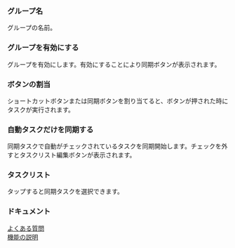 ### グループ名  
グループの名前。   

### グループを有効にする  

グループを有効にします。有効にすることにより同期ボタンが表示されます。   

### ボタンの割当  
ショートカットボタンまたは同期ボタンを割り当てると、ボタンが押された時にタスクが実行されます。   

### 自動タスクだけを同期する  
同期タスクで自動がチェックされているタスクを同期開始します。チェックを外すとタスクリスト編集ボタンが表示されます。   

### タスクリスト  
タップすると同期タスクを選択できます。  

### ドキュメント  
[よくある質問](https://sentaroh.github.io/Documents/SMBSync3/SMBSync3_FAQ_JA.htm)  
[機能の説明](https://sentaroh.github.io/Documents/SMBSync3/SMBSync3_Desc_JA.htm)  
